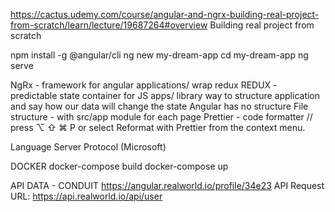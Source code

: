 https://cactus.udemy.com/course/angular-and-ngrx-building-real-project-from-scratch/learn/lecture/19687264#overview
Building real project from scratch

npm install -g @angular/cli
ng new my-dream-app
cd my-dream-app
ng serve

NgRx - framework for angular applications/ wrap redux
REDUX - predictable state container for JS apps/ library
way to structure application and say how our data will change the state
Angular has no structure
File structure - with src/app module for each page
Prettier - code formatter 
//  press ⌥ ⇧ ⌘ P or select Reformat with Prettier from the context menu.

Language Server Protocol (Microsoft)

DOCKER
docker-compose build
docker-compose up


API DATA - CONDUIT
https://angular.realworld.io/profile/34e23
API Request URL: https://api.realworld.io/api/user